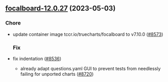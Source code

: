 

## [focalboard-12.0.27](https://github.com/truecharts/charts/compare/focalboard-12.0.26...focalboard-12.0.27) (2023-05-03)

### Chore

- update container image tccr.io/truecharts/focalboard to v7.10.0 ([#8573](https://github.com/truecharts/charts/issues/8573))
  
  ### Fix

- fix indentation ([#8536](https://github.com/truecharts/charts/issues/8536))
  - already adapt questions.yaml GUI to prevent tests from needlessly failing for unported charts ([#8720](https://github.com/truecharts/charts/issues/8720))
  
  
